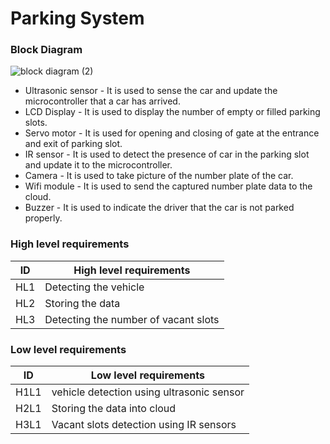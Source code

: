 # Parking System


### Block Diagram
![block diagram (2)](https://user-images.githubusercontent.com/85895650/154804668-5a9ce390-2ced-49ad-895c-5ec3fb5576ad.png)

* Ultrasonic sensor - It is used to sense the car and update the microcontroller that a car has arrived.
* LCD Display - It is used to display the number of empty or filled parking slots.
* Servo motor - It is used for opening and closing of gate at the entrance and exit of parking slot.
* IR sensor - It is used to detect the presence of car in the parking slot and update it to the microcontroller.
* Camera - It is used to take picture of the number plate of the car.
* Wifi module - It is used to send the captured number plate data to the cloud.
* Buzzer - It is used to indicate the driver that the car is not parked properly.

### High level requirements

| ID  | High level requirements |
| ------------- | ------------- |
| HL1  |Detecting the vehicle|
| HL2  | Storing the data  |
| HL3  | Detecting the number of vacant slots |

### Low level requirements

| ID  | Low level requirements |
| ------------- | ------------- |
| H1L1  |vehicle detection using ultrasonic sensor|
| H2L1  | Storing the data into cloud  |
| H3L1  | Vacant slots detection using IR sensors |
